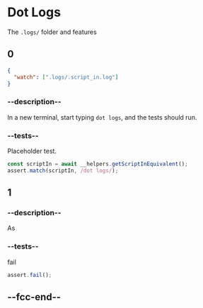 # Dot Logs

The `.logs/` folder and features

## 0

```json
{
  "watch": [".logs/.script_in.log"]
}
```

### --description--

In a new terminal, start typing `dot logs`, and the tests should run.

### --tests--

Placeholder test.

```js
const scriptIn = await __helpers.getScriptInEquivalent();
assert.match(scriptIn, /dot logs/);
```

## 1

### --description--

As

### --tests--

fail

```js
assert.fail();
```

## --fcc-end--
